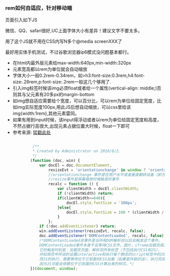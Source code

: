 ### rem如何自适应，针对移动端
<p>页面引入如下JS</p>
<p>微信、QQ、safari很好,UC上面字体大小有差异！建议文字不要太多。</p>
<p>用了这个JS就不用在CSS内写N多个@media screenXXX了</p>
<p>最好用实体手机测试，不过谷歌浏览器ip6模式没问题基本都行。</p>
<ul>
    <li>在html内最外层元素给max-width:640px,min-width:320px</li>
    <li>元素宽高都以rem为单位就会自动缩放</li>
    <li>字体大小一般0.2rem-0.34rem，如>h3:font-size:0.3rem,h4:font-size:.28rem,p:font-size:.2rem一般这几个够用了.</li>
    <li>引入img标签时候该img必须float或者给一个属性(vertical-align: middle;)否则其与父元素有20多px的margin-bottom</li>
    <li>如img想自适应需要给个宽度，可以百分比，可以rem为单位给固定宽度，比如img实际宽度100px,用此JS后想自动缩放，可以css里给该img{width:1rem},其他元素雷同。</li>
    <li>如果有用到input时候，该input得浮动或者以rem为单位给固定宽度和高度，不然占据行高很大,出现元素占据位置大时候，float一下即可</li>
    <li>参考来源: <a href="http://www.jianshu.com/p/b00cd3506782/comments/1599498">猛戳此处</a></li>
</ul>
  
 ```javascript

             /**
             * Created by Administrator on 2016/6/2.
             */
            (function (doc, win) {
                var docEl = doc.documentElement,
                    resizeEvt = 'orientationchange' in window ? 'orientationchange' : 'resize',
                    //orientationchange 事件是在用户水平或者垂直翻转设备（即方向发生变化）时触发的事件。
                    //resize事件是屏幕缩放时候触发的事件
                    recalc = function () {
                        var clientWidth = docEl.clientWidth;
                        if (!clientWidth) return;
                        if(clientWidth>=640){
                            docEl.style.fontSize = '100px';
                        }else{
                            docEl.style.fontSize = 100 * (clientWidth / 640) + 'px';
                        }
                    };
                if (!doc.addEventListener) return;
                win.addEventListener(resizeEvt, recalc, false);
                doc.addEventListener('DOMContentLoaded', recalc, false);
                /*DOMContentLoaded该事件是当所有DOM解析完以后会触发这个事件。
                DOMContentLoaded事件本身不会等待CSS文件、图片、iframe加载完成。
                它的触发时机是：加载完页面，解析完所有标签（不包括执行CSS和JS），
                并如规范中所说的设置interactive和执行每个静态的script标签中的JS，然后触发。
                而JS的执行，需要等待位于它前面的CSS加载（如果是外联的话）、执行完成，
                因为JS可能会依赖位于它前面的CSS计算出来的样式。*/
            })(document, window);

```
